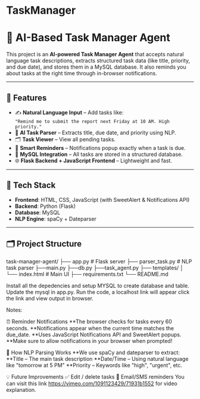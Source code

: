 # TaskManager

# 🧠 AI-Based Task Manager Agent

This project is an **AI-powered Task Manager Agent** that accepts natural language task descriptions, extracts structured task data (like title, priority, and due date), and stores them in a MySQL database. It also reminds you about tasks at the right time through in-browser notifications.

---

## 🚀 Features

- ✍️ **Natural Language Input** – Add tasks like:  
  `"Remind me to submit the report next Friday at 10 AM. High priority."`
- 🧠 **AI Task Parser** – Extracts title, due date, and priority using NLP.
- 🗂️ **Task Viewer** – View all pending tasks.
- 🔔 **Smart Reminders** – Notifications popup exactly when a task is due.
- 🧱 **MySQL Integration** – All tasks are stored in a structured database.
- 🌐 **Flask Backend + JavaScript Frontend** – Lightweight and fast.

---

## 🧰 Tech Stack

- **Frontend**: HTML, CSS, JavaScript (with SweetAlert & Notifications API)
- **Backend**: Python (Flask)
- **Database**: MySQL
- **NLP Engine**: spaCy + Dateparser

---

## 🗂️ Project Structure
task-manager-agent/
├── app.py # Flask server
├── parser_task.py # NLP task parser
├──main.py
├──db.py
├──task_agent.py
├── templates/
│ └── index.html # Main UI
├── requirements.txt
└── README.md

Install all the depedencies and setup MYSQL to create database and table. Update the mysql in app.py. Run the code, a localhost link will appear click the link and view output in browser.

Notes:

⏰ Reminder Notifications
**The browser checks for tasks every 60 seconds.
**Notifications appear when the current time matches the due_date.
**Uses JavaScript Notifications API and SweetAlert popups.
**Make sure to allow notifications in your browser when prompted!

🧠 How NLP Parsing Works
**We use spaCy and dateparser to extract:
**Title – The main task description
**Date/Time – Using natural language like "tomorrow at 5 PM"
**Priority – Keywords like "high", "urgent", etc.

💡 Future Improvements
✅ Edit / delete tasks
📧 Email/SMS reminders
You can visit  this link https://vimeo.com/1091123429/71931b1552 for video explanation. 

